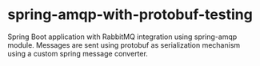 # spring-amqp-with-protobuf-testing

Spring Boot application with RabbitMQ integration using spring-amqp module.
Messages are sent using protobuf as serialization mechanism using a custom spring message converter.
